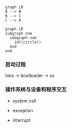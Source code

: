 ```mermaid
graph LR
A --> B
B --> C
C --> A
```

```mermaid
graph LR
subgraph one
  subgraph sub
    id((circle))
  end
end
```

### 启动过程
bios -> bootloader -> os

### 操作系统与设备和程序交互
- system call

- exception

- interrupt

